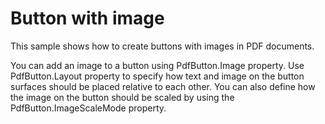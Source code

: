 # Button with image
This sample shows how to create buttons with images in PDF documents.

You can add an image to a button using PdfButton.Image property. Use PdfButton.Layout property to specify how text and image on the button surfaces should be placed relative to each other. You can also define how the image on the button should be scaled by using the PdfButton.ImageScaleMode property.